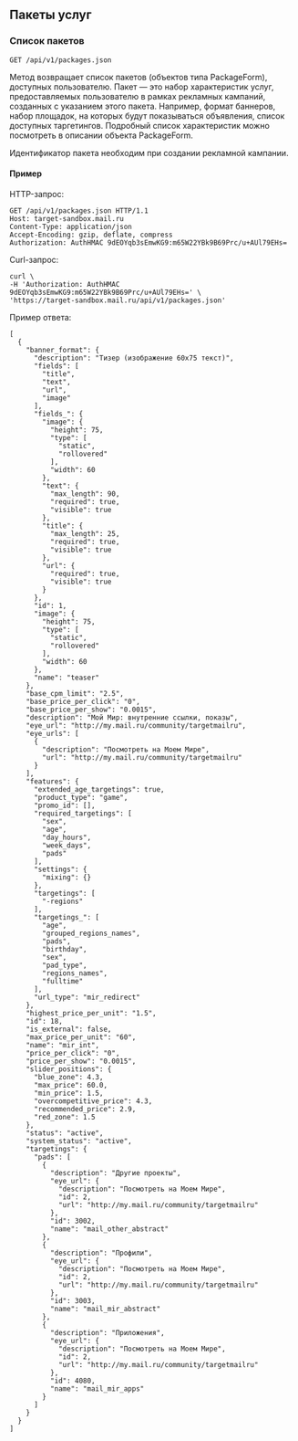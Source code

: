 ## Пакеты услуг


### Список пакетов
`GET /api/v1/packages.json`

Метод возвращает список пакетов (объектов типа PackageForm), доступных
пользователю. Пакет — это набор характеристик услуг, предоставляемых
пользователю в рамках рекламных кампаний, созданных с указанием этого
пакета. Например, формат баннеров, набор площадок, на которых будут
показываться объявления, список доступных таргетингов. Подробный список
характеристик можно посмотреть в описании объекта PackageForm.

Идентификатор пакета необходим при создании рекламной кампании.

#### Пример

HTTP-запрос:

    GET /api/v1/packages.json HTTP/1.1
    Host: target-sandbox.mail.ru
    Content-Type: application/json
    Accept-Encoding: gzip, deflate, compress
    Authorization: AuthHMAC 9dEOYqb3sEmwKG9:m65W22YBk9B69Prc/u+AUl79EHs=

Curl-запрос:

    curl \
    -H 'Authorization: AuthHMAC 9dEOYqb3sEmwKG9:m65W22YBk9B69Prc/u+AUl79EHs=' \
    'https://target-sandbox.mail.ru/api/v1/packages.json'

Пример ответа:

    [
      {
        "banner_format": {
          "description": "Тизер (изображение 60х75 текст)",
          "fields": [
            "title",
            "text",
            "url",
            "image"
          ],
          "fields_": {
            "image": {
              "height": 75,
              "type": [
                "static",
                "rollovered"
              ],
              "width": 60
            },
            "text": {
              "max_length": 90,
              "required": true,
              "visible": true
            },
            "title": {
              "max_length": 25,
              "required": true,
              "visible": true
            },
            "url": {
              "required": true,
              "visible": true
            }
          },
          "id": 1,
          "image": {
            "height": 75,
            "type": [
              "static",
              "rollovered"
            ],
            "width": 60
          },
          "name": "teaser"
        },
        "base_cpm_limit": "2.5",
        "base_price_per_click": "0",
        "base_price_per_show": "0.0015",
        "description": "Мой Мир: внутренние ссылки, показы",
        "eye_url": "http://my.mail.ru/community/targetmailru",
        "eye_urls": [
          {
            "description": "Посмотреть на Моем Мире",
            "url": "http://my.mail.ru/community/targetmailru"
          }
        ],
        "features": {
          "extended_age_targetings": true,
          "product_type": "game",
          "promo_id": [],
          "required_targetings": [
            "sex",
            "age",
            "day_hours",
            "week_days",
            "pads"
          ],
          "settings": {
            "mixing": {}
          },
          "targetings": [
            "-regions"
          ],
          "targetings_": [
            "age",
            "grouped_regions_names",
            "pads",
            "birthday",
            "sex",
            "pad_type",
            "regions_names",
            "fulltime"
          ],
          "url_type": "mir_redirect"
        },
        "highest_price_per_unit": "1.5",
        "id": 18,
        "is_external": false,
        "max_price_per_unit": "60",
        "name": "mir_int",
        "price_per_click": "0",
        "price_per_show": "0.0015",
        "slider_positions": {
          "blue_zone": 4.3,
          "max_price": 60.0,
          "min_price": 1.5,
          "overcompetitive_price": 4.3,
          "recommended_price": 2.9,
          "red_zone": 1.5
        },
        "status": "active",
        "system_status": "active",
        "targetings": {
          "pads": [
            {
              "description": "Другие проекты",
              "eye_url": {
                "description": "Посмотреть на Моем Мире",
                "id": 2,
                "url": "http://my.mail.ru/community/targetmailru"
              },
              "id": 3002,
              "name": "mail_other_abstract"
            },
            {
              "description": "Профили",
              "eye_url": {
                "description": "Посмотреть на Моем Мире",
                "id": 2,
                "url": "http://my.mail.ru/community/targetmailru"
              },
              "id": 3003,
              "name": "mail_mir_abstract"
            },
            {
              "description": "Приложения",
              "eye_url": {
                "description": "Посмотреть на Моем Мире",
                "id": 2,
                "url": "http://my.mail.ru/community/targetmailru"
              },
              "id": 4080,
              "name": "mail_mir_apps"
            }
          ]
        }
      }
    ]
